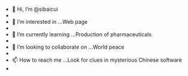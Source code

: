 - 👋 Hi, I’m @sibaicui
- <!---嗨，我是sibaicui--->
- 👀 I’m interested in ...Web page
- <!---我感兴趣的是...网页--->
- 🌱 I’m currently learning ...Production of pharmaceuticals
- <!---我目前正在学习...药品生产--->
- 💞️ I’m looking to collaborate on ...World peace
- <!---我希望在...世界和平--->
- 📫 How to reach me ...Look for clues in mysterious Chinese software
- <!---如何联系我...在神秘的中国软件中寻找线索--->

<!---
sibaicui/sibaicui is a ✨ special ✨ repository because its `README.md` (this file) appears on your GitHub profile.
You can click the Preview link to take a look at your changes.
--->

